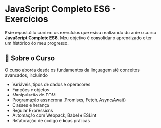 # JavaScript Completo ES6 - Exercícios

Este repositório contém os exercícios que estou realizando durante o curso **JavaScript Completo ES6**. Meu objetivo é consolidar o aprendizado e ter um histórico do meu progresso.

## 📌 Sobre o Curso

O curso aborda desde os fundamentos da linguagem até conceitos avançados, incluindo:

- Variáveis, tipos de dados e operadores
- Funções e objetos
- Manipulação do DOM
- Programação assíncrona (Promises, Fetch, Async/Await)
- Classes e herança
- Regular Expressions
- Automação com Webpack, Babel e ESLint
- Refatoração de código e boas práticas
